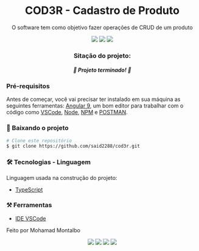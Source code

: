 
<h1 align="center">COD3R - Cadastro de Produto</h1>

<p align="center">O software tem como objetivo fazer operações de CRUD de um produto</p>

<div align="center">
<img src="https://img.shields.io/badge/-Angular-critical"/>
<img src="https://img.shields.io/badge/-TypeScript-informational"/>
<img src="https://img.shields.io/badge/License-MIT-blue"/>
</div>

<h3 align="center">Sitação do projeto:</h3>
<h5 align="center">🚀 Projeto terminado! 🚀</h5>


### Pré-requisitos

Antes de começar, você vai precisar ter instalado em sua máquina as seguintes ferramentas:
[Angular 9](https://angular.io/), um bom editor para trabalhar com o código como [VSCode](https://code.visualstudio.com/),
[Node](https://nodejs.org/en/), [NPM](https://www.npmjs.com/) e [POSTMAN](https://www.postman.com/).


### 🎲 Baixando o projeto

```bash
# Clone este repositório
$ git clone https://github.com/said2288/cod3r.git
```

### 🛠 Tecnologias - Linguagem

Linguagem usada na construção do projeto:

- [TypeScript](https://google.github.io/styleguide/tsguide.html)


### ⚒️ Ferramentas

- [IDE VSCode](https://code.visualstudio.com/)

Feito por Mohamad Montalbo

<div align="center"><img src="https://img.shields.io/badge/(19) 983999224-25D366?&style=for-the-badge&logo=whatsapp&logoColor=white"/>
<img src="https://img.shields.io/badge/Mohamad Montalbo-%230077B5.svg?&style=for-the-badge&logo=linkedin&logoColor=white"/>
<img src="https://img.shields.io/badge/montalbo005@gmail.com-D14836?&style=for-the-badge&logo=gmail&logoColor=white"/>
<img src="https://img.shields.io/badge/said2288@hotmail.com-0078D4?logo=microsoft-outlook&logoColor=white&style=for-the-badge"/>
</div>
